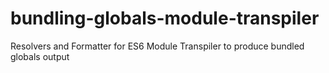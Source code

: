 bundling-globals-module-transpiler
==================================

Resolvers and Formatter for ES6 Module Transpiler to produce bundled globals output
